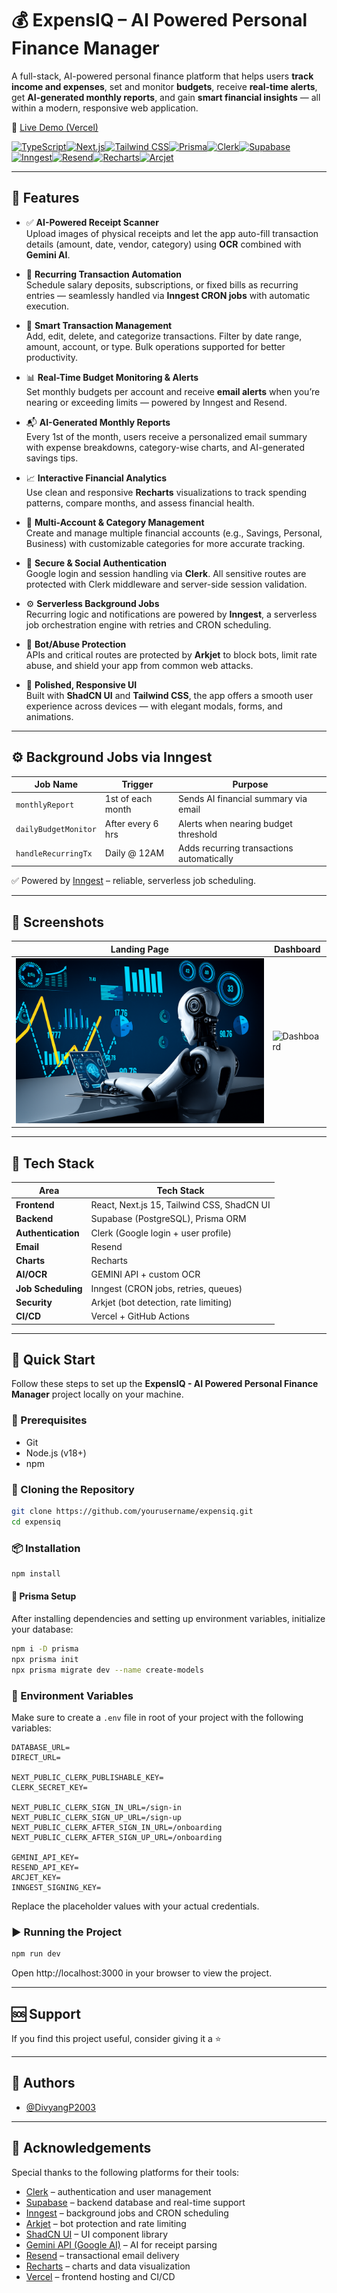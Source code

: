 # 💰 ExpensIQ – AI Powered Personal Finance Manager

A full-stack, AI-powered personal finance platform that helps users **track income and expenses**, set and monitor **budgets**, receive **real-time alerts**, get **AI-generated monthly reports**, and gain **smart financial insights** — all within a modern, responsive web application.


🔗 [Live Demo (Vercel)](https://expensiq.vercel.app)  

[![TypeScript](https://img.shields.io/badge/TypeScript-007ACC?style=for-the-badge&logo=typescript&logoColor=white)]( https://www.typescriptlang.org/ )[![Next.js](https://img.shields.io/badge/Next.js-000000?style=for-the-badge&logo=nextdotjs&logoColor=white)]( https://nextjs.org/ )[![Tailwind CSS](https://img.shields.io/badge/Tailwind%20CSS-38B2AC?style=for-the-badge&logo=tailwindcss&logoColor=white)]( https://tailwindcss.com/ )[![Prisma](https://img.shields.io/badge/Prisma-2D3748?style=for-the-badge&logo=prisma&logoColor=white)]( https://www.prisma.io/ )[![Clerk](https://img.shields.io/badge/Clerk-FF69B4?style=for-the-badge&logo=clerk&logoColor=white)]( https://clerk.dev/ )[![Supabase](https://img.shields.io/badge/Supabase-316CF0?style=for-the-badge&logo=supabase&logoColor=white)]( https://supabase.com/ )[![Inngest](https://img.shields.io/badge/Inngest-0052CC?style=for-the-badge&logo=inngest&logoColor=white)]( https://inngest.com/ )[![Resend](https://img.shields.io/badge/Resend-00A3E0?style=for-the-badge&logo=resend&logoColor=white)]( https://resend.com/ )[![Recharts](https://img.shields.io/badge/Recharts-2F80ED?style=for-the-badge&logo=recharts&logoColor=white)]( https://recharts.org/ )[![Arcjet](https://img.shields.io/badge/Arcjet-0052CC?style=for-the-badge&logo=arcjet&logoColor=white)]( https://arcjet.com/ )

---

## 🧠 Features

- ✅ **AI-Powered Receipt Scanner**  
  Upload images of physical receipts and let the app auto-fill transaction details (amount, date, vendor, category) using **OCR** combined with **Gemini AI**.

- 🔁 **Recurring Transaction Automation**  
  Schedule salary deposits, subscriptions, or fixed bills as recurring entries — seamlessly handled via **Inngest CRON jobs** with automatic execution.

- 🧾 **Smart Transaction Management**  
  Add, edit, delete, and categorize transactions. Filter by date range, amount, account, or type. Bulk operations supported for better productivity.

- 📊 **Real-Time Budget Monitoring & Alerts**  
  Set monthly budgets per account and receive **email alerts** when you’re nearing or exceeding limits — powered by Inngest and Resend.

- 📬 **AI-Generated Monthly Reports**  
  Every 1st of the month, users receive a personalized email summary with expense breakdowns, category-wise charts, and AI-generated savings tips.

- 📈 **Interactive Financial Analytics**  
  Use clean and responsive **Recharts** visualizations to track spending patterns, compare months, and assess financial health.

- 👥 **Multi-Account & Category Management**  
  Create and manage multiple financial accounts (e.g., Savings, Personal, Business) with customizable categories for more accurate tracking.

- 🔐 **Secure & Social Authentication**  
  Google login and session handling via **Clerk**. All sensitive routes are protected with Clerk middleware and server-side session validation.

- ⚙️ **Serverless Background Jobs**  
  Recurring logic and notifications are powered by **Inngest**, a serverless job orchestration engine with retries and CRON scheduling.

- 💂 **Bot/Abuse Protection**  
  APIs and critical routes are protected by **Arkjet** to block bots, limit rate abuse, and shield your app from common web attacks.

- 💎 **Polished, Responsive UI**  
  Built with **ShadCN UI** and **Tailwind CSS**, the app offers a smooth user experience across devices — with elegant modals, forms, and animations.


---

## ⚙️ Background Jobs via Inngest

| Job Name             | Trigger            | Purpose |
|----------------------|--------------------|---------|
| `monthlyReport`      | 1st of each month  | Sends AI financial summary via email |
| `dailyBudgetMonitor` | After every 6 hrs      | Alerts when nearing budget threshold |
| `handleRecurringTx`  | Daily @ 12AM       | Adds recurring transactions automatically |

✅ Powered by [Inngest](https://www.inngest.com) – reliable, serverless job scheduling.

---

## 📸 Screenshots

| Landing Page | Dashboard |
|--------------|-----------|
| ![Landing](./public/banner.png) | ![Dashboard](./public/dashboard-preview.png) |

---

## 🚀 Tech Stack

| Area        | Tech Stack |
|-------------|------------|
| **Frontend** | React, Next.js 15, Tailwind CSS, ShadCN UI |
| **Backend**  | Supabase (PostgreSQL), Prisma ORM |
| **Authentication** | Clerk (Google login + user profile) |
| **Email** | Resend |
| **Charts** | Recharts |
| **AI/OCR**   | GEMINI API + custom OCR |
| **Job Scheduling** | Inngest (CRON jobs, retries, queues) |
| **Security** | Arkjet (bot detection, rate limiting) |
| **CI/CD**    | Vercel + GitHub Actions |

---



## 🤸 Quick Start

Follow these steps to set up the **ExpensIQ - AI Powered Personal Finance Manager** project locally on your machine.

### 🔧 Prerequisites

- Git
- Node.js (v18+)
- npm

### 📁 Cloning the Repository

```bash
git clone https://github.com/yourusername/expensiq.git
cd expensiq
```
### 📦 Installation

```bash
npm install
```
#### 🧬 Prisma Setup
After installing dependencies and setting up environment variables, initialize your database:
```bash
npm i -D prisma
npx prisma init
npx prisma migrate dev --name create-models
```

### 🔐 Environment Variables

Make sure to create a `.env` file in root of your project with the following variables:

```env
DATABASE_URL=
DIRECT_URL=

NEXT_PUBLIC_CLERK_PUBLISHABLE_KEY=
CLERK_SECRET_KEY=

NEXT_PUBLIC_CLERK_SIGN_IN_URL=/sign-in
NEXT_PUBLIC_CLERK_SIGN_UP_URL=/sign-up
NEXT_PUBLIC_CLERK_AFTER_SIGN_IN_URL=/onboarding
NEXT_PUBLIC_CLERK_AFTER_SIGN_UP_URL=/onboarding

GEMINI_API_KEY=
RESEND_API_KEY=
ARCJET_KEY=
INNGEST_SIGNING_KEY=
```
Replace the placeholder values with your actual credentials.

### ▶️ Running the Project

```bash
npm run dev
```
Open http://localhost:3000 in your browser to view the project.

---

## 🆘 Support

If you find this project useful, consider giving it a ⭐  

---

## 🧑 Authors

- [@DivyangP2003](https://github.com/DivyangP2003)

---
## 🙏 Acknowledgements

Special thanks to the following platforms for their tools:

- [Clerk](https://clerk.dev) – authentication and user management
- [Supabase](https://supabase.io) – backend database and real-time support
- [Inngest](https://www.inngest.com) – background jobs and CRON scheduling
- [Arkjet](https://arcjet.com/) – bot protection and rate limiting
- [ShadCN UI](https://ui.shadcn.com/) – UI component library
- [Gemini API (Google AI)](https://ai.google.dev/) – AI for receipt parsing
- [Resend](https://resend.com) – transactional email delivery
- [Recharts](https://recharts.org) – charts and data visualization
- [Vercel](https://vercel.com) – frontend hosting and CI/CD
